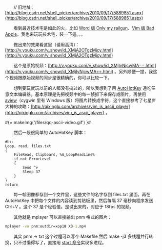 　　// 旧地址：[http://blog.csdn.net/shell_picker/archive/2010/09/17/5889851.aspx](http://blog.csdn.net/shell_picker/archive/2010/09/17/5889851.aspx)

　　看到最近技术宅是如此的火，比如 [Word 版 Only my railgun](http://v.youku.com/v_show/id_XMTM3Mjg5OTcy=.html)、[Vim 版 Bad Apple](http://v.youku.com/v_show/id_XMTQ0MjM4Nzg4.html)。我也来玩玩技术宅，装一下逼。。。

　　做出来的效果看这里（请用高清）：[http://v.youku.com/v_show/id_XMjA2OTgzMjcy.html](http://v.youku.com/v_show/id_XMjA2OTgzMjcy.html)

　　这个是原始视频：[http://v.youku.com/v_show/id_XMjIyNjcwMA==.html](http://v.youku.com/v_show/id_XMjIyNjcwMA==.html) 。另外顺便一提，我这个视频跟原始视频的同步是很精确的，你可以比较一下。

　　想到要玩就玩以前的人都没有搞过的，所以我想到了用 [AutoHotKey](http://www.autohotkey.com/) 通吃任意文本编辑器。基本原理是先把视频中的每一帧抓下来保存成图片，再使用 [aview](http://aa-project.sourceforge.net/aview)（cygwin 里有 Windows 版）将图片转换成字符，这个直接参考了七星庐大神的攻略：[http://qixinglu.com/archives/vim_is_ascii_player](http://qixinglu.com/archives/vim_is_ascii_player) 。

#{= makeImg('/files/qq-ascii-video.gif') }#

　　然后一段很简单的 AutoHotKey 脚本：

```ahk
#b::
Loop, read, files.txt
{
    FileRead, Clipboard, %A_LoopReadLine%
    if not ErrorLevel
    {
        Send ^v
        Sleep 37
    }
}
return
```

　　每一帧图像都存到一个文件里，这些文件的名字存到 files.txt 里面。再在 AutoHotKey 中把每个文件的内容读到剪贴板里，然后每隔 37 毫秒向程序发送 Ctrl+V 。这个 37 是个经验值，是试出来的，对应于 18fps 的视频。

　　其他就是 mplayer 可以直接输出 pnm 格式的图片：

```bat
mplayer -vo pnm:outdir=xop18 X3-1.mp4
```

　　其实 pnm -&gt; txt 这个过程可以写个 Makefile 然后 make -j3 多线程并行转换，只不过懒得写了，直接用 [start 命令](http://technet.microsoft.com/zh-cn/library/cc755674%28WS.10%29.aspx)实现多进程。
